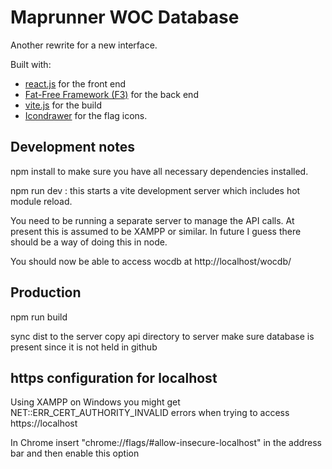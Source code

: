 # Maprunner WOC Database

Another rewrite for a new interface.

Built with:

- [react.js](https://react.dev/) for the front end
- [Fat-Free Framework (F3)](http://fatfreeframework.com/home) for the back end
- [vite.js](https://vitejs.dev/) for the build
- [Icondrawer](www.icondrawer.com) for the flag icons.

## Development notes

npm install to make sure you have all necessary dependencies installed.

npm run dev : this starts a vite development server which includes hot module reload.

You need to be running a separate server to manage the API calls. At present this is assumed to be XAMPP or similar. In future I guess there should be a way of doing this in node.

You should now be able to access wocdb at http://localhost/wocdb/

## Production

npm run build

sync dist to the server
copy api directory to server
make sure database is present since it is not held in github

## https configuration for localhost

Using XAMPP on Windows you might get NET::ERR_CERT_AUTHORITY_INVALID errors when trying to access https://localhost

In Chrome insert "chrome://flags/#allow-insecure-localhost" in the address bar and then enable this option
